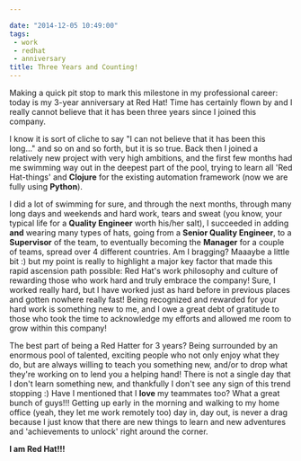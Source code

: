 ```yaml
---

date: "2014-12-05 10:49:00"
tags:
 - work
 - redhat
 - anniversary
title: Three Years and Counting!
---
```


Making a quick pit stop to mark this milestone in my professional
career: today is my 3-year anniversary at Red Hat! Time has certainly
flown by and I really cannot believe that it has been three years since
I joined this company.

I know it is sort of cliche to say \"I can not believe that it has been
this long\...\" and so on and so forth, but it is so true. Back then I
joined a relatively new project with very high ambitions, and the first
few months had me swimming way out in the deepest part of the pool,
trying to learn all \'Red Hat-things\' and **Clojure** for the existing
automation framework (now we are fully using **Python**).

I did a lot of swimming for sure, and through the next months, through
many long days and weekends and hard work, tears and sweat (you know,
your typical life for a **Quality Engineer** worth his/her salt), I
succeeded in adding **and** wearing many types of hats, going from a
**Senior Quality Engineer**, to a **Supervisor** of the team, to
eventually becoming the **Manager** for a couple of teams, spread over 4
different countries. Am I bragging? Maaaybe a little bit :) but my point
is really to highlight a major key factor that made this rapid ascension
path possible: Red Hat\'s work philosophy and culture of rewarding those
who work hard and truly embrace the company! Sure, I worked really hard,
but I have worked just as hard before in previous places and gotten
nowhere really fast! Being recognized and rewarded for your hard work is
something new to me, and I owe a great debt of gratitude to those who
took the time to acknowledge my efforts and allowed me room to grow
within this company!

The best part of being a Red Hatter for 3 years? Being surrounded by an
enormous pool of talented, exciting people who not only enjoy what they
do, but are always willing to teach you something new, and/or to drop
what they\'re working on to lend you a helping hand! There is not a
single day that I don\'t learn something new, and thankfully I don\'t
see any sign of this trend stopping :) Have I mentioned that I **love**
my teammates too? What a great bunch of guys!!! Getting up early in the
morning and walking to my home office (yeah, they let me work remotely
too) day in, day out, is never a drag because I just know that there are
new things to learn and new adventures and \'achievements to unlock\'
right around the corner.

**I am Red Hat!!!**
